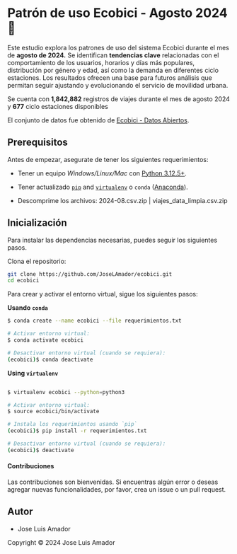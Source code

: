 # Patrón de uso Ecobici - Agosto 2024 🚴

Este estudio explora los patrones de uso del sistema Ecobici durante el mes de **agosto de 2024.** Se identifican **tendencias clave** relacionadas con el comportamiento de los usuarios, horarios y días más populares, distribución por género y edad, así como la demanda en diferentes ciclo estaciones. Los resultados ofrecen una base para futuros análisis que permitan seguir ajustando y evolucionando el servicio de movilidad urbana.

Se cuenta con **1,842,882** registros de viajes durante el mes de agosto 2024 y **677** ciclo estaciones disponibles

El conjunto de datos fue obtenido de [Ecobici - Datos Abiertos](https://ecobici.cdmx.gob.mx/datos-abiertos/).

## Prerequisitos

Antes de empezar, asegurate de tener los siguientes requerimientos:

- Tener un equipo _Windows/Linux/Mac_ con [Python 3.12.5+](https://www.python.org/).
- Tener actualizado [`pip`](https://pip.pypa.io/en/stable/installing/) and [`virtualenv`](https://virtualenv.pypa.io/en/stable/installation/) o `conda` ([Anaconda](https://www.anaconda.com/distribution/)).

- Descomprime los archivos: 2024-08.csv.zip | viajes_data_limpia.csv.zip

## Inicialización

Para instalar las dependencias necesarias, puedes seguir los siguientes pasos.

Clona el repositorio:

```bash
git clone https://github.com/JoseLAmador/ecobici.git
cd ecobici
```

Para crear y activar el entorno virtual, sigue los siguientes pasos:

**Usando `conda`**

```bash
$ conda create --name ecobici --file requerimientos.txt

# Activar entorno virtual:
$ conda activate ecobici

# Desactivar entorno virtual (cuando se requiera):
(ecobici)$ conda deactivate
```

**Using `virtualenv`**

```bash

$ virtualenv ecobici --python=python3

# Activar entorno virtual:
$ source ecobici/bin/activate

# Instala los requerimientos usando `pip`
(ecobici)$ pip install -r requerimientos.txt

# Desactivar entorno virtual (cuando se requiera):
(ecobici)$ deactivate
```

#### Contribuciones

Las contribuciones son bienvenidas. Si encuentras algún error o deseas agregar nuevas funcionalidades, por favor, crea un issue o un pull request.

## Autor

- Jose Luis Amador

Copyright &copy; 2024 Jose Luis Amador
